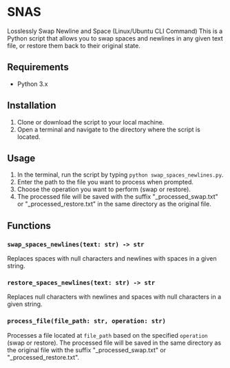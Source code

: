 # SNAS
Losslessly Swap Newline and Space (Linux/Ubuntu CLI Command)
This is a Python script that allows you to swap spaces and newlines in any given text file, or restore them back to their original state.

## Requirements
- Python 3.x

## Installation
1. Clone or download the script to your local machine.
2. Open a terminal and navigate to the directory where the script is located.

## Usage
1. In the terminal, run the script by typing `python swap_spaces_newlines.py`.
2. Enter the path to the file you want to process when prompted.
3. Choose the operation you want to perform (swap or restore).
4. The processed file will be saved with the suffix "_processed_swap.txt" or "_processed_restore.txt" in the same directory as the original file.

## Functions

### `swap_spaces_newlines(text: str) -> str`
Replaces spaces with null characters and newlines with spaces in a given string.

### `restore_spaces_newlines(text: str) -> str`
Replaces null characters with newlines and spaces with null characters in a given string.

### `process_file(file_path: str, operation: str)`
Processes a file located at `file_path` based on the specified `operation` (swap or restore). The processed file will be saved in the same directory as the original file with the suffix "_processed_swap.txt" or "_processed_restore.txt".
